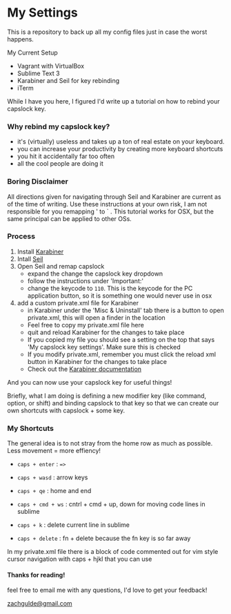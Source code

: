 # My Settings

This is a repository to back up all my config files just in case the worst happens.

My Current Setup

- Vagrant with VirtualBox
- Sublime Text 3
- Karabiner and Seil for key rebinding
- iTerm

While I have you here, I figured I'd write up a tutorial on how to rebind your capslock key.

### Why rebind my capslock key?

- it's (virtually) useless and takes up a ton of real estate on your keyboard.
- you can increase your productivity by creating more keyboard shortcuts
- you hit it accidentally far too often
- all the cool people are doing it


### Boring Disclaimer

All directions given for navigating through Seil and Karabiner are current as of the time of writing. Use these instructions at your own risk, I am not responsible for you remapping ' to ` .
This tutorial works for OSX, but the same principal can be applied to other OSs.


### Process

1. Install [Karabiner][1]
2. Intall [Seil][2]
3. Open Seil and remap capslock
    - expand the change the capslock key dropdown
    - follow the instructions under 'Important:'
    - change the keycode to `110`. This is the keycode for the PC application button, so it is something one would never use in osx
4. add a custom private.xml file for Karabiner
    - in Karabiner under the 'Misc & Uninstall' tab there is a button to open private.xml, this will open a finder in the location 
    - Feel free to copy my private.xml file here
    - quit and reload Karabiner for the changes to take place
    - If you copied my file you should see a setting on the top that says 'My capslock key settings'. Make sure this is checked
    - If you modify private.xml, remember you must click the reload xml button in Karabiner for the changes to take place
    - Check out the [Karabiner documentation][3]

And you can now use your capslock key for useful things!

Briefly, what I am doing is defining a new modifier key (like command, option, or shift) and binding capslock to that key so that we can create our own shortcuts with capslock + some key.

### My Shortcuts

The general idea is to not stray from the home row as much as possible. Less movement = more effiency!

- `caps + enter` : `=>`

- `caps + wasd` : arrow keys

- `caps + qe` : home and end

- `caps + cmd + ws` : cntrl + cmd + up, down for moving code lines in sublime

- `caps + k` : delete current line in sublime

- `caps + delete` : fn + delete because the fn key is so far away

In my private.xml file there is a block of code commented out for vim style cursor navigation with caps + hjkl that you can use

#### Thanks for reading!

feel free to email me with any questions, I'd love to get your feedback!

[zachgulde@gmail.com][4]




[1]: https://pqrs.org/osx/karabiner/
[2]: https://pqrs.org/osx/karabiner/seil.html.en
[3]: https://pqrs.org/osx/karabiner/xml.html.en
[4]: mailto:zachgulde@gmail.com